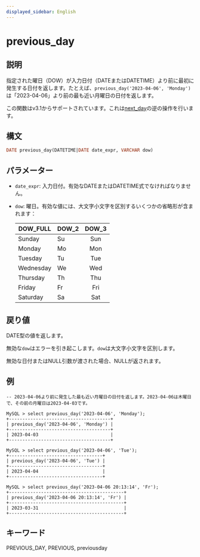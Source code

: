 ```yaml
---
displayed_sidebar: English
---
```


# previous_day

## 説明

指定された曜日（DOW）が入力日付（DATEまたはDATETIME）より前に最初に発生する日付を返します。たとえば、`previous_day('2023-04-06', 'Monday')`は「2023-04-06」より前の最も近い月曜日の日付を返します。

この関数はv3.1からサポートされています。これは[next_day](./next_day.md)の逆の操作を行います。

## 構文

```SQL
DATE previous_day(DATETIME|DATE date_expr, VARCHAR dow)
```

## パラメーター

- `date_expr`: 入力日付。有効なDATEまたはDATETIME式でなければなりません。
- `dow`: 曜日。有効な値には、大文字小文字を区別するいくつかの省略形が含まれます：

  | DOW_FULL  | DOW_2 | DOW_3 |
  | --------- | ----- |:-----:|
  | Sunday    | Su    | Sun   |
  | Monday    | Mo    | Mon   |
  | Tuesday   | Tu    | Tue   |
  | Wednesday | We    | Wed   |
  | Thursday  | Th    | Thu   |
  | Friday    | Fr    | Fri   |
  | Saturday  | Sa    | Sat   |

## 戻り値

DATE型の値を返します。

無効な`dow`はエラーを引き起こします。`dow`は大文字小文字を区別します。

無効な日付またはNULL引数が渡された場合、NULLが返されます。

## 例

```Plain
-- 2023-04-06より前に発生した最も近い月曜日の日付を返します。2023-04-06は木曜日で、その前の月曜日は2023-04-03です。

MySQL > select previous_day('2023-04-06', 'Monday');
+--------------------------------------+
| previous_day('2023-04-06', 'Monday') |
+--------------------------------------+
| 2023-04-03                           |
+--------------------------------------+

MySQL > select previous_day('2023-04-06', 'Tue');
+-----------------------------------+
| previous_day('2023-04-06', 'Tue') |
+-----------------------------------+
| 2023-04-04                        |
+-----------------------------------+

MySQL > select previous_day('2023-04-06 20:13:14', 'Fr');
+-------------------------------------------+
| previous_day('2023-04-06 20:13:14', 'Fr') |
+-------------------------------------------+
| 2023-03-31                                |
+-------------------------------------------+
```

## キーワード

PREVIOUS_DAY, PREVIOUS, previousday
